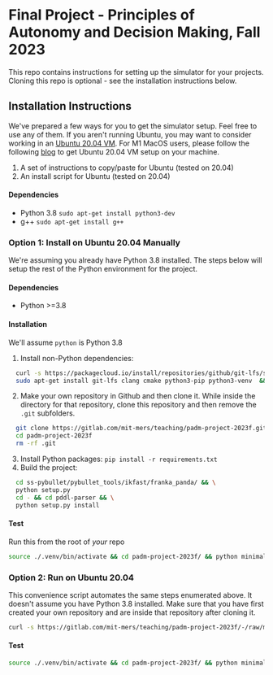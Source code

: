 # Final Project - Principles of Autonomy and Decision Making, Fall 2023

This repo contains instructions for setting up the simulator for your projects. Cloning this repo is optional - see the installation instructions below.

## Installation Instructions

We've prepared a few ways for you to get the simulator setup. Feel free to use any of them. If you aren't running Ubuntu, you may want to consider working in an [Ubuntu 20.04 VM](https://ist.mit.edu/vmware-fusion). For M1 MacOS users, please follow the following [blog](https://medium.com/@paulrobu/how-to-run-ubuntu-22-04-vms-on-apple-m1-arm-based-systems-for-free-c8283fb38309) to get Ubuntu 20.04 VM setup on your machine.

1. A set of instructions to copy/paste for Ubuntu (tested on 20.04)
2. An install script for Ubuntu (tested on 20.04)

#### Dependencies

* Python 3.8 `sudo apt-get install python3-dev`
* g++ `sudo apt-get install g++`

### Option 1: Install on Ubuntu 20.04 Manually

We're assuming you already have Python 3.8 installed. The steps below will setup the rest of the Python environment for the project.

#### Dependencies

* Python >=3.8

#### Installation

We'll assume `python` is Python 3.8

1. Install non-Python dependencies:

```sh
  curl -s https://packagecloud.io/install/repositories/github/git-lfs/script.deb.sh | sudo bash
  sudo apt-get install git-lfs clang cmake python3-pip python3-venv  && git lfs install --skip-repo
```

2. Make your own repository in Github and then clone it. While inside the directory for that repository, clone this repository and then remove the `.git` subfolders.

```sh
  git clone https://gitlab.com/mit-mers/teaching/padm-project-2023f.git
  cd padm-project-2023f
  rm -rf .git
```

3. Install Python packages: `pip install -r requirements.txt`
4. Build the project:

```sh
  cd ss-pybullet/pybullet_tools/ikfast/franka_panda/ && \
  python setup.py
  cd - && cd pddl-parser && \
  python setup.py install
```

#### Test

Run this from the root of *your* repo

```sh
source ./.venv/bin/activate && cd padm-project-2023f/ && python minimal_example.py
```

### Option 2: Run on Ubuntu 20.04

This convenience script automates the same steps enumerated above. It doesn't assume you have Python 3.8 installed. Make sure that you have first created your own repository and are inside that repository after cloning it.

```sh
curl -s https://gitlab.com/mit-mers/teaching/padm-project-2023f/-/raw/main/install.sh | bash
```

#### Test

```sh
source ./.venv/bin/activate && cd padm-project-2023f/ && python minimal_example.py
```
